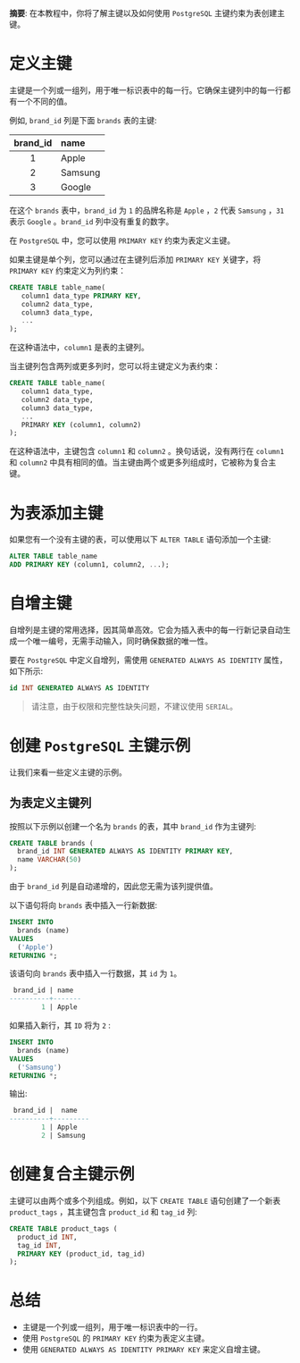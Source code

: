 **摘要**: 在本教程中，你将了解主键以及如何使用 `PostgreSQL` 主键约束为表创建主键。

# 定义主键 

主键是一个列或一组列，用于唯一标识表中的每一行。它确保主键列中的每一行都有一个不同的值。

例如, `brand_id` 列是下面 `brands` 表的主键:

| brand_id | name |
|:----:|:----|
|1 | Apple |
| 2 | Samsung |
| 3 | Google |

在这个 `brands` 表中，`brand_id` 为 `1`  的品牌名称是 `Apple` ，`2` 代表 `Samsung` ，`31` 表示 `Google` 。`brand_id` 列中没有重复的数字。

在 `PostgreSQL` 中，您可以使用 `PRIMARY KEY` 约束为表定义主键。

如果主键是单个列，您可以通过在主键列后添加 `PRIMARY KEY` 关键字，将 `PRIMARY KEY` 约束定义为列约束：

```sql
CREATE TABLE table_name(
   column1 data_type PRIMARY KEY,
   column2 data_type,
   column3 data_type,
   ...
);
```

在这种语法中，`column1` 是表的主键列。

当主键列包含两列或更多列时，您可以将主键定义为表约束：

```sql
CREATE TABLE table_name(
   column1 data_type,
   column2 data_type,
   column3 data_type,
   ...
   PRIMARY KEY (column1, column2)
);
```

在这种语法中，主键包含 `column1` 和 `column2` 。换句话说，没有两行在 `column1` 和 `column2` 中具有相同的值。当主键由两个或更多列组成时，它被称为复合主键。

# 为表添加主键

如果您有一个没有主键的表，可以使用以下 `ALTER TABLE` 语句添加一个主键:

```sql
ALTER TABLE table_name
ADD PRIMARY KEY (column1, column2, ...);
```

# 自增主键

自增列是主键的常用选择，因其简单高效。它会为插入表中的每一行新记录自动生成一个唯一编号，无需手动输入，同时确保数据的唯一性。

要在 `PostgreSQL` 中定义自增列，需使用 `GENERATED ALWAYS AS IDENTITY` 属性，如下所示:

```sql
id INT GENERATED ALWAYS AS IDENTITY
```

> 请注意，由于权限和完整性缺失问题，不建议使用 `SERIAL`。

# 创建 `PostgreSQL` 主键示例

让我们来看一些定义主键的示例。

## 为表定义主键列

按照以下示例以创建一个名为 `brands` 的表，其中 `brand_id` 作为主键列:

```sql
CREATE TABLE brands (
  brand_id INT GENERATED ALWAYS AS IDENTITY PRIMARY KEY,
  name VARCHAR(50)
);
```

由于 `brand_id` 列是自动递增的，因此您无需为该列提供值。

以下语句将向 `brands` 表中插入一行新数据:

```sql
INSERT INTO
  brands (name)
VALUES
  ('Apple')
RETURNING *;
```

该语句向 `brands` 表中插入一行数据，其 `id` 为 `1`。

```sql
 brand_id | name
----------+-------
        1 | Apple
```

如果插入新行，其 `ID` 将为 `2` :

```sql
INSERT INTO
  brands (name)
VALUES
  ('Samsung')
RETURNING *;
```

输出:

```sql
 brand_id |  name
----------+---------
        1 | Apple
        2 | Samsung
```

# 创建复合主键示例

主键可以由两个或多个列组成。例如，以下 `CREATE TABLE` 语句创建了一个新表` product_tags` ，其主键包含 `product_id` 和 `tag_id` 列:

```sql
CREATE TABLE product_tags (
  product_id INT,
  tag_id INT,
  PRIMARY KEY (product_id, tag_id)
);
```

# 总结

- 主键是一个列或一组列，用于唯一标识表中的一行。
- 使用 `PostgreSQL` 的 `PRIMARY KEY` 约束为表定义主键。
- 使用 `GENERATED ALWAYS AS IDENTITY PRIMARY KEY` 来定义自增主键。
